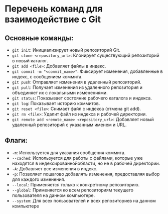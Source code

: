 # Перечень команд для взаимодействие с Git

## Основные команды:

- `git init`: Инициализирует новый репозиторий Git.
- `git clone <repository_url>`: Клонирует существующий репозиторий в новый каталог.
- `git add <file>`: Добавляет файлы в индекс.
- `git commit -m "<commit_name>"`: Фиксирует изменения, добавленные в индекс, с сообщением коммита.
- `git push`: Отправляет изменения в удаленный репозиторий.
- `git pull`: Получает изменения из удаленного репозитория и объединяет их с локальными изменениями.
- `git status`: Показывает состояние рабочего каталога и индекса.
- `git log`: Показывает историю коммитов.
- `git reset <file>`: Снимает файл с индекса (отмена git add).
- `git rm <file>`: Удалит файл из индекса и рабочей директории.
- `git remote add <remote_name> <repository_url>`: Добавляет новый удаленный репозиторий с указанным именем и URL.

## Флаги:

- `-m`: Используется для указания сообщения коммита.
- `--cached`: Используется для работы с файлами, которые уже находятся в индексированнойобласти, но не в рабочей директории.
- `-A`: Добавляет все изменения в индекс.
- `-p`: Позволяет пошагово добавлять изменения, предоставляя выбор для каждого изменения.
- `--local`: Применяется только к конкретному репозиторию.
- `--global`: Применяется ко всем репозиториям текущего пользователя на данном компьютере.
- `--system`: Для всех пользователей и всех репозиториев на данном компьютере

